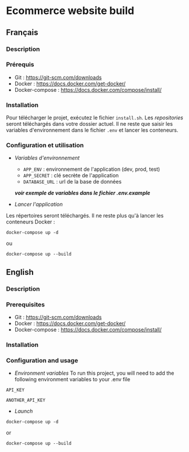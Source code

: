 # Ecommerce website build

## Français
### Description

### Prérequis
 - Git : https://git-scm.com/downloads
 - Docker : https://docs.docker.com/get-docker/
 - Docker-compose : https://docs.docker.com/compose/install/

### Installation
Pour télécharger le projet, exécutez le fichier `install.sh`. Les *repositories* seront téléchargés dans votre dossier actuel. Il ne reste que saisir les variables d'environnement dans le fichier `.env` et lancer les conteneurs.


### Configuration et utilisation

* *Variables d'environnement*
    * `APP_ENV` : environnement de l'application (dev, prod, test)
    * `APP_SECRET` : clé secrète de l'application
    * `DATABASE_URL` : url de la base de données

    ***voir exemple de variables dans le fichier .env.example***

* *Lancer l'application*

Les répertoires seront téléchargés. Il ne reste plus qu'à lancer les conteneurs Docker :
```
docker-compose up -d
```
ou 

```
docker-compose up --build
```


## English
### Description

### Prerequisites
 - Git : https://git-scm.com/downloads
 - Docker : https://docs.docker.com/get-docker/
 - Docker-compose : https://docs.docker.com/compose/install/

### Installation

### Configuration and usage

* *Environment variables*
To run this project, you will need to add the following environment variables to your .env file

`API_KEY`

`ANOTHER_API_KEY`

* *Launch*

```
docker-compose up -d
```
or 

```
docker-compose up --build
```